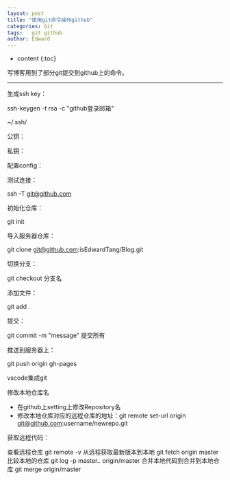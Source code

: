 ```yaml
---
layout: post
title: "使用git命令操作github"
categories: Git
tags:	git github
author: Edward
---
```


* content
{:toc}

写博客用到了部分git提交到github上的命令。

--------------------

生成ssh key：

ssh-keygen -t rsa -c "github登录邮箱"

~/.ssh/

公钥：

私钥：

配置config：



测试连接：

ssh -T git@github.com

初始化仓库：
   
git init

导入服务器仓库：


git clone git@github.com:isEdwardTang/Blog.git


切换分支：

git checkout 分支名

添加文件：

git add .

提交：

git commit -m "message" 提交所有

推送到服务器上：

git push origin gh-pages 

vscode集成git

修改本地仓库名
   
- 在github上setting上修改Repository名
- 修改本地仓库对应的远程仓库的地址：git remote set-url origin git@github.com:username/newrepo.git

获取远程代码：

查看远程仓库 git remote -v
从远程获取最新版本到本地 git fetch origin master
比较本地的仓库 git log -p master.. origin/master
合并本地代码到合并到本地仓库 git merge origin/master


